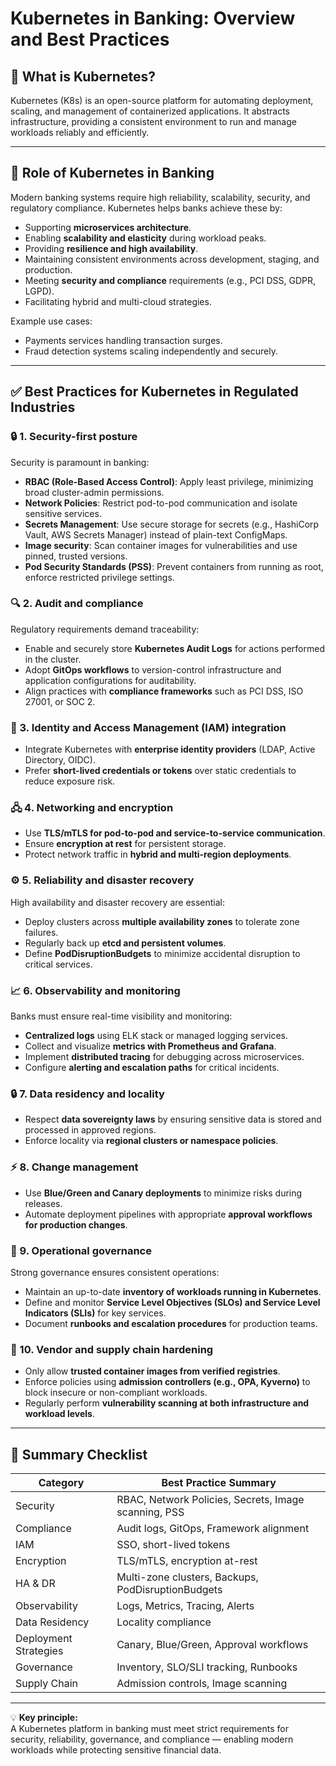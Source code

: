 # Kubernetes in Banking: Overview and Best Practices

## 🚀 What is Kubernetes?

Kubernetes (K8s) is an open-source platform for automating deployment, scaling, and management of containerized applications. It abstracts infrastructure, providing a consistent environment to run and manage workloads reliably and efficiently.

---

## 🏦 Role of Kubernetes in Banking

Modern banking systems require high reliability, scalability, security, and regulatory compliance. Kubernetes helps banks achieve these by:

- Supporting **microservices architecture**.
- Enabling **scalability and elasticity** during workload peaks.
- Providing **resilience and high availability**.
- Maintaining consistent environments across development, staging, and production.
- Meeting **security and compliance** requirements (e.g., PCI DSS, GDPR, LGPD).
- Facilitating hybrid and multi-cloud strategies.

Example use cases:

- Payments services handling transaction surges.
- Fraud detection systems scaling independently and securely.

---

## ✅ Best Practices for Kubernetes in Regulated Industries

### 🔒 1. Security-first posture

Security is paramount in banking:

- **RBAC (Role-Based Access Control)**: Apply least privilege, minimizing broad cluster-admin permissions.
- **Network Policies**: Restrict pod-to-pod communication and isolate sensitive services.
- **Secrets Management**: Use secure storage for secrets (e.g., HashiCorp Vault, AWS Secrets Manager) instead of plain-text ConfigMaps.
- **Image security**: Scan container images for vulnerabilities and use pinned, trusted versions.
- **Pod Security Standards (PSS)**: Prevent containers from running as root, enforce restricted privilege settings.

### 🔍 2. Audit and compliance

Regulatory requirements demand traceability:

- Enable and securely store **Kubernetes Audit Logs** for actions performed in the cluster.
- Adopt **GitOps workflows** to version-control infrastructure and application configurations for auditability.
- Align practices with **compliance frameworks** such as PCI DSS, ISO 27001, or SOC 2.

### 🔗 3. Identity and Access Management (IAM) integration

- Integrate Kubernetes with **enterprise identity providers** (LDAP, Active Directory, OIDC).
- Prefer **short-lived credentials or tokens** over static credentials to reduce exposure risk.

### 🖧 4. Networking and encryption

- Use **TLS/mTLS for pod-to-pod and service-to-service communication**.
- Ensure **encryption at rest** for persistent storage.
- Protect network traffic in **hybrid and multi-region deployments**.

### ⚙️ 5. Reliability and disaster recovery

High availability and disaster recovery are essential:

- Deploy clusters across **multiple availability zones** to tolerate zone failures.
- Regularly back up **etcd and persistent volumes**.
- Define **PodDisruptionBudgets** to minimize accidental disruption to critical services.

### 📈 6. Observability and monitoring

Banks must ensure real-time visibility and monitoring:

- **Centralized logs** using ELK stack or managed logging services.
- Collect and visualize **metrics with Prometheus and Grafana**.
- Implement **distributed tracing** for debugging across microservices.
- Configure **alerting and escalation paths** for critical incidents.

### 🔒 7. Data residency and locality

- Respect **data sovereignty laws** by ensuring sensitive data is stored and processed in approved regions.
- Enforce locality via **regional clusters or namespace policies**.

### ⚡ 8. Change management

- Use **Blue/Green and Canary deployments** to minimize risks during releases.
- Automate deployment pipelines with appropriate **approval workflows for production changes**.

### 🔧 9. Operational governance

Strong governance ensures consistent operations:

- Maintain an up-to-date **inventory of workloads running in Kubernetes**.
- Define and monitor **Service Level Objectives (SLOs) and Service Level Indicators (SLIs)** for key services.
- Document **runbooks and escalation procedures** for production teams.

### 🔔 10. Vendor and supply chain hardening

- Only allow **trusted container images from verified registries**.
- Enforce policies using **admission controllers (e.g., OPA, Kyverno)** to block insecure or non-compliant workloads.
- Regularly perform **vulnerability scanning at both infrastructure and workload levels**.

---

## 🔹 Summary Checklist

| Category              | Best Practice Summary                                |
| --------------------- | ---------------------------------------------------- |
| Security              | RBAC, Network Policies, Secrets, Image scanning, PSS |
| Compliance            | Audit logs, GitOps, Framework alignment              |
| IAM                   | SSO, short-lived tokens                              |
| Encryption            | TLS/mTLS, encryption at-rest                         |
| HA & DR               | Multi-zone clusters, Backups, PodDisruptionBudgets   |
| Observability         | Logs, Metrics, Tracing, Alerts                       |
| Data Residency        | Locality compliance                                  |
| Deployment Strategies | Canary, Blue/Green, Approval workflows               |
| Governance            | Inventory, SLO/SLI tracking, Runbooks                |
| Supply Chain          | Admission controls, Image scanning                   |

---

💡 **Key principle:**  
A Kubernetes platform in banking must meet strict requirements for security, reliability, governance, and compliance — enabling modern workloads while protecting sensitive financial data.
